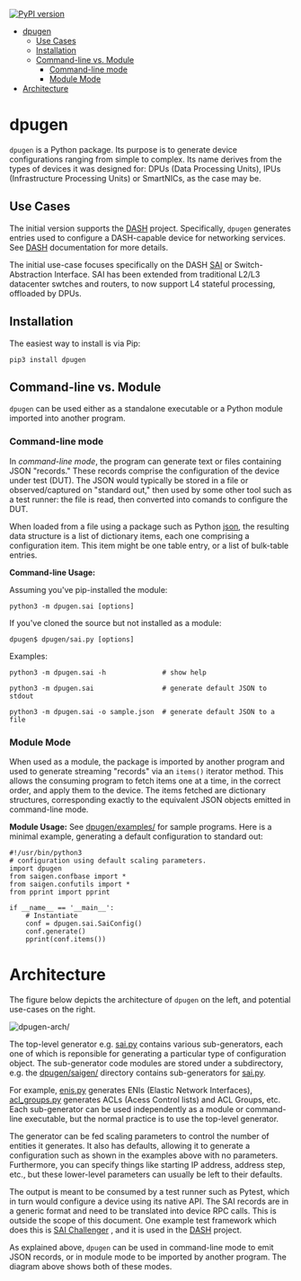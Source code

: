 [![PyPI version](https://badge.fury.io/py/dpugen.svg)](https://badge.fury.io/py/dpugen)

<Contents>

- [dpugen](#dpugen)
  - [Use Cases](#use-cases)
  - [Installation](#installation)
  - [Command-line vs. Module](#command-line-vs-module)
    - [Command-line mode](#command-line-mode)
    - [Module Mode](#module-mode)
- [Architecture](#architecture)

# dpugen

`dpugen` is a Python package. Its purpose is to generate device configurations ranging from simple to complex. Its name derives from the types of devices it was designed for: DPUs (Data Processing Units), IPUs (Infrastructure Processing Units) or SmartNICs, as the case may be.

## Use Cases
The initial version supports the [DASH](https://github.com/Azure/DASH) project. Specifically, `dpugen` generates entries used to configure a DASH-capable device for networking services. See [DASH](https://github.com/Azure/DASH) documentation for more details.

The initial use-case focuses specifically on the DASH [SAI](https://github.com/opencomputeproject/SAI) or Switch-Abstraction Interface. SAI has been extended from traditional L2/L3 datacenter swtches and routers, to now support L4 stateful processing, offloaded by DPUs. 
## Installation
The easiest way to install is via Pip:
```
pip3 install dpugen
```
## Command-line vs. Module
`dpugen` can be used either as a standalone executable or a Python module imported into another program. 
### Command-line mode

In *command-line mode*, the program can generate text or files containing JSON "records." These records comprise the configuration of the device under test (DUT). The JSON would typically be stored in a file or observed/captured on "standard out," then used by some other tool such as a test runner: the file is read, then converted into comands to configure the DUT. 

When loaded from a file using a package such as Python [json](https://docs.python.org/3/library/json.html), the resulting data structure is a list of dictionary items, each one comprising a configuration item. This item might be one table entry, or a list of bulk-table entries.

**Command-line Usage:**

Assuming you've pip-installed the module:
```
python3 -m dpugen.sai [options]
```
If you've cloned the source but not installed as a module:
```
dpugen$ dpugen/sai.py [options]
```
Examples:
```
python3 -m dpugen.sai -h              # show help

python3 -m dpugen.sai                 # generate default JSON to stdout

python3 -m dpugen.sai -o sample.json  # generate default JSON to a file
```

### Module Mode
When used as a module, the package is imported by another program and used to generate streaming "records" via an `items()` iterator method. This allows the consuming program to fetch items one at a time, in the correct order, and apply them to the device. The items fetched are dictionary structures, corresponding exactly to the equivalent JSON objects emitted in command-line mode.

**Module Usage:**
See [dpugen/examples/](dpugen/examples/) for sample programs. Here is a minimal example, generating a default configuration to standard out:
```
#!/usr/bin/python3
# configuration using default scaling parameters.
import dpugen
from saigen.confbase import *
from saigen.confutils import *
from pprint import pprint

if __name__ == '__main__':
    # Instantiate
    conf = dpugen.sai.SaiConfig()
    conf.generate()
    pprint(conf.items())
```
# Architecture
The figure below depicts the architecture of `dpugen` on the left, and potential use-cases on the right.

![dpugen-arch/](images/dpugen-arch.svg)

The top-level generator e.g. [sai.py](dpugen/sai.py) contains various sub-generators, each one of which is reponsible for generating a particular type of configuration object.  The sub-generator code modules are stored under a subdirectory, e.g. the [dpugen/saigen/](dpugen/saigen) directory contains sub-generators for [sai.py](dpugen/sai.py).

For example, [enis.py](dpugen/saigen/enis.py) generates ENIs (Elastic Network Interfaces), [acl_groups.py](dpugen/saigen/acl_groups.py) generates ACLs (Acess Control lists) and ACL Groups, etc. Each sub-generator can be used independently as a module or command-line executable, but the normal practice is to use the top-level generator.

The generator can be fed scaling parameters to control the number of entities it generates. It also has defaults, allowing it to generate a configuration such as shown in the examples above with no parameters. Furthermore, you can specify things like starting IP address, address step, etc., but these lower-level parameters can usually be left to their defaults.

The output is meant to be consumed by a test runner such as Pytest, which in turn would configure a device using its native API. The SAI records are in a generic format and need to be translated into device RPC calls. This is outside the scope of this document. One example test framework which does this is [SAI Challenger](https://github.com/opencomputeproject/SAI-Challenger) , and it is used in the [DASH](https://github.com/Azure/DASH) project.

As explained above, `dpugen` can be used in command-line mode to emit JSON records, or in module mode to be imported by another program. The diagram above shows both of these modes.